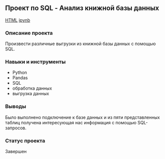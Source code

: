 ## Проект по SQL - Анализ книжной базы данных

[HTML](https://github.com/salpadeine/practicum_projects/blob/main/SQL%20-%20%D0%90%D0%BD%D0%B0%D0%BB%D0%B8%D0%B7%20%D0%BA%D0%BD%D0%B8%D0%B6%D0%BD%D0%BE%D0%B9%20%D0%B1%D0%B0%D0%B7%D1%8B%20%D0%B4%D0%B0%D0%BD%D0%BD%D1%8B%D1%85/project_sql_book_database_analysis.html) [ipynb](https://github.com/salpadeine/practicum_projects/blob/main/SQL%20-%20%D0%90%D0%BD%D0%B0%D0%BB%D0%B8%D0%B7%20%D0%BA%D0%BD%D0%B8%D0%B6%D0%BD%D0%BE%D0%B9%20%D0%B1%D0%B0%D0%B7%D1%8B%20%D0%B4%D0%B0%D0%BD%D0%BD%D1%8B%D1%85/project_sql_book_database_analysis.ipynb) 

### Описание проекта
Произвести различные выгрузки из книжной базы данных с помощью SQL.
### Навыки и инструменты
- Python
- Pandas
- SQL
- обработка данных
- выгрузка данных
### Выводы
Было выполнено подключение к базе данных и из пяти представленных таблиц получена интересующая нас информация с помощью SQL-запросов.

### Статус проекта
Завершен
